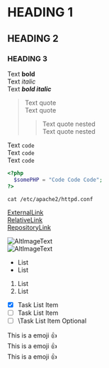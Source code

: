 # HEADING 1

## HEADING 2

### HEADING 3

Text **bold**  
Text *italic*  
Text ***bold italic***  

> Text quote  
> Text quote  
> > Text quote nested  
> > Text quote nested  

Text `code`  
Text `code`  
Text `code`  

```php
<?php
  $somePHP = "Code Code Code";
?>
```

```shell
cat /etc/apache2/httpd.conf
```

[ExternalLink](https://www.google.com/)  
[RelativeLink](MarkdownSyntax.md)  
[RepositoryLink](/%23DOCs/GitHub/Notes.md)  

![AltImageText](path/to.image)  
![AltImageText](path/to.image "Hover Text")  

- List
- List

1. List
2. List

- [x] Task List Item
- [ ] Task List Item
- [ ] \Task List Item Optional

This is a emoji :+1:  
This is a emoji :+1:  
This is a emoji :+1:  

